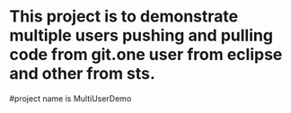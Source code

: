 # This project is to demonstrate multiple users pushing and pulling code from git.one user from eclipse and other from sts.
#project name is MultiUserDemo
